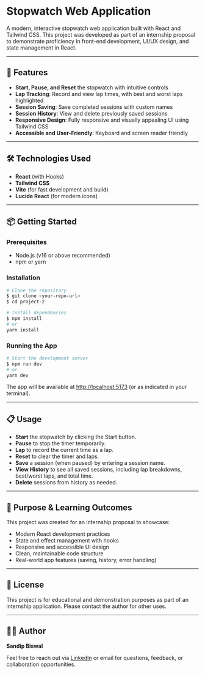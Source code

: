 # Stopwatch Web Application

A modern, interactive stopwatch web application built with React and Tailwind CSS. This project was developed as part of an internship proposal to demonstrate proficiency in front-end development, UI/UX design, and state management in React.

---

## 🚀 Features

- **Start, Pause, and Reset** the stopwatch with intuitive controls
- **Lap Tracking**: Record and view lap times, with best and worst laps highlighted
- **Session Saving**: Save completed sessions with custom names
- **Session History**: View and delete previously saved sessions
- **Responsive Design**: Fully responsive and visually appealing UI using Tailwind CSS
- **Accessible and User-Friendly**: Keyboard and screen reader friendly

---

## 🛠️ Technologies Used

- **React** (with Hooks)
- **Tailwind CSS**
- **Vite** (for fast development and build)
- **Lucide React** (for modern icons)

---

## 📦 Getting Started

### Prerequisites
- Node.js (v16 or above recommended)
- npm or yarn

### Installation

```bash
# Clone the repository
$ git clone <your-repo-url>
$ cd project-2

# Install dependencies
$ npm install
# or
yarn install
```

### Running the App

```bash
# Start the development server
$ npm run dev
# or
yarn dev
```

The app will be available at [http://localhost:5173](http://localhost:5173) (or as indicated in your terminal).

---

## 📋 Usage

- **Start** the stopwatch by clicking the Start button.
- **Pause** to stop the timer temporarily.
- **Lap** to record the current time as a lap.
- **Reset** to clear the timer and laps.
- **Save** a session (when paused) by entering a session name.
- **View History** to see all saved sessions, including lap breakdowns, best/worst laps, and total time.
- **Delete** sessions from history as needed.

---

## 🎯 Purpose & Learning Outcomes

This project was created for an internship proposal to showcase:
- Modern React development practices
- State and effect management with hooks
- Responsive and accessible UI design
- Clean, maintainable code structure
- Real-world app features (saving, history, error handling)

---

## 📄 License

This project is for educational and demonstration purposes as part of an internship application. Please contact the author for other uses.

---

## 🙋‍♂️ Author

**Sandip Biswal**

Feel free to reach out via [LinkedIn](https://www.linkedin.com/in/sandip-biswal-728a7a291/) or email for questions, feedback, or collaboration opportunities.
